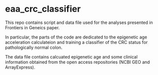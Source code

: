 # eaa_crc_classifier

This repo contains script and data file used for the analyses presented in Frontiers in Geneics paper.

In particular, the parts of the code are dedicated to the epigenetic age acceleration calculateion and training a classifier of the CRC status for pathologically normal colon.

The data file contains calcuated epigenetic age and some clinical information obtained from the open access repositories (NCBI GEO and ArrayExpress).
